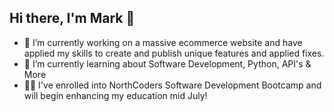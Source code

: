 ## Hi there, I'm Mark 👋

- 🔭 I’m currently working on a massive ecommerce website and have applied my skills to create and publish unique features and applied fixes.
- 🌱 I’m currently learning about Software Development, Python, API's & More
- 🧑‍🎓 I've enrolled into NorthCoders Software Development Bootcamp and will begin enhancing my education mid July!

<!--
**NueSkull/NueSkull** is a ✨ _special_ ✨ repository because its `README.md` (this file) appears on your GitHub profile.

Here are some ideas to get you started:

- 🔭 I’m currently working on ...
- 🌱 I’m currently learning ...
- 👯 I’m looking to collaborate on ...
- 🤔 I’m looking for help with ...
- 💬 Ask me about ...
- 📫 How to reach me: ...
- 😄 Pronouns: ...
- ⚡ Fun fact: ...
-->
